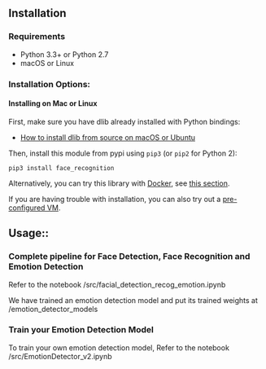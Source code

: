 ## Installation

### 

### Requirements

- Python 3.3+ or Python 2.7
- macOS or Linux 

### 

### Installation Options:

#### Installing on Mac or Linux

First, make sure you have dlib already installed with Python bindings:

- [How to install dlib from source on macOS or Ubuntu](https://gist.github.com/ageitgey/629d75c1baac34dfa5ca2a1928a7aeaf)

Then, install this module from pypi using `pip3` (or `pip2` for Python 2):

```
pip3 install face_recognition
```

Alternatively, you can try this library with [Docker](https://www.docker.com/), see [this section](https://github.com/ageitgey/face_recognition/blob/master/README.md#deployment).

If you are having trouble with installation, you can also try out a [pre-configured VM](https://medium.com/@ageitgey/try-deep-learning-in-python-now-with-a-fully-pre-configured-vm-1d97d4c3e9b).



## Usage::

### Complete pipeline for Face Detection, Face Recognition and Emotion Detection
Refer to the notebook /src/facial_detection_recog_emotion.ipynb

We have trained an emotion detection model and put its trained weights at /emotion_detector_models

### Train your Emotion Detection Model
To train your own emotion detection model, Refer to the notebook /src/EmotionDetector_v2.ipynb


